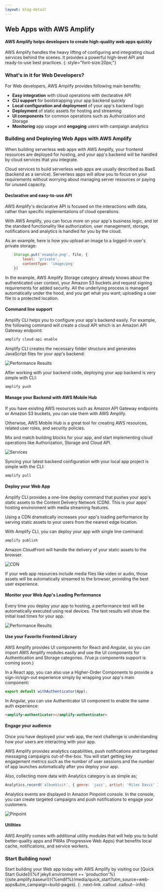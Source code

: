 ```yaml
---
layout: blog-detail
---
```

## Web Apps with AWS Amplify

#### AWS Amplify helps developers to create high-quality web apps quickly

AWS Amplify handles the heavy lifting of configuring and integrating cloud services behind the scenes. It provides a powerful high-level API and ready-to-use best practices.
{: style="font-size:20px;"}

### What's in it for Web Developers?

For Web developers, AWS Amplify provides following main benefits:

- **Easy integration** with cloud operations with declarative API
- **CLI support** for bootstrapping your app backend quickly
- **Local configuration and deployment** of your app's backend logic
- **Deployment** of static assets for hosting and streaming
- **UI components** for common operations such as Authorization and Storage
- **Monitoring** app usage and **engaging** users with campaign analytics

###  Building and Deploying Web Apps with AWS Amplify

When building serverless web apps with AWS Amplify, your frontend resources are deployed for hosting, and your app's backend will be handled by cloud services that you integrate.

Cloud services to build serverless web apps are usually described as BaaS (backend as a service). Serverless apps will allow you to focus on your requirements without worrying about managing server resources or paying for unused capacity.

#### Declarative and easy-to-use API

AWS Amplify's declarative API is focused on the interactions with data, rather than specific implementations of cloud operations.

With AWS Amplify, you can focus more on your app's business logic, and let the standard functionality like authorization, user management, storage, notifications and analytics is handled for you by the cloud.

As an example, here is how you upload an image to a logged-in user's private storage:

```js
    Storage.put('example.png', file, {
        level: 'private',
        contentType: 'image/png'
    })
```

In the example, AWS Amplify Storage category already knows about the authenticated user context, your Amazon S3 buckets and request signing requirements for added security. All the underlying process is managed automatically under the hood, and you get what you want; uploading a user file to a protected location.

#### Command line support

Amplify CLI helps you to configure your app's backend easily. For example, the following command will create a cloud API which is an Amazon API Gateway endpoint:

```bash
amplify cloud-api enable
```

Amplify CLI creates the necessary folder structure and generates JavaScript files for your app's backend:

![Performance Results](../images/backend_cloud_api.png?raw=true "Performance Results")

After working with your backend code, deploying your app backend is very simple with CLI:

```bash
amplify push
```

#### Manage your Backend with AWS Mobile Hub

If you have existing AWS resources such as Amazon API Gateway endpoints or Amazon S3 buckets, you can use them with AWS Amplify.

Otherwise, AWS Mobile Hub is a great tool for creating AWS resources, related user roles, and security policies.

Mix and match building blocks for your app, and start implementing cloud operations like Authorization, Storage and Cloud API.  

![Services](../images/mobile_hub_services.png?raw=true "Services")

Syncing your latest backend configuration with your local app project is simple with the CLI:

```bash
amplify pull
```

#### Deploy your Web App

Amplify CLI provides a one-line deploy command that pushes your app's static assets to the Content Delivery Network (CDN). This is your apps' hosting environment with media streaming features.

Using a CDN dramatically increases your app's loading performance by serving static assets to your users from the nearest edge location.

With Amplify CLI, you can deploy your app with single line command:

```bash
amplify publish
```
Amazon CloudFront will handle the delivery of your static assets to the browser.

![CDN](../images/mobile_hub_cdn.png?raw=true "CDN")

If your web app resources include media files like video or audio, those assets will be automatically streamed to the browser, providing the best user experience.

#### Monitor your Web App's Loading Performance

Every time you deploy your app to hosting, a performance test will be automatically executed using real devices. The test results will show the initial load times for your app.

![Performance Results](../images/performance_results.png?raw=true "Performance Results")

#### Use your Favorite Frontend Library

AWS Amplify provides UI components for React and Angular, so you can import AWS Amplify modules easily and use the UI components for Authentication and Storage categories. (Vue.js components support is coming soon.)

In a React app, you can also use a Higher-Order Components to provide a sign-in/sign-out experience simply by wrapping your app's main component:

```js
export default withAuthenticator(App);
```

In Angular, you can use Authenticator UI component to enable the same auth experience:

```html
<amplify-authenticator></amplify-authenticator>
```

#### Engage your audience

Once you have deployed your web app, the next challenge is understanding how your users are interacting with your app.

AWS Amplify provides analytics capabilities, push notifications and targeted messaging campaigns out-of-the-box. You will start getting key engagement metrics such as the number of user sessions and the number of app launches automatically after you deploy your app.

Also, collecting more data with Analytics category is as simple as;

```js
Analytics.record('albumVisit', { genre: 'jazz', artist: 'Miles Davis' });
```

Analytics events are displayed in Amazon Pinpoint console. In the console, you can create targeted campaigns and push notifications to engage your customers.   

![Pinpoint](../images/pinpoint_analytics.png?raw=true "Pinpoint")

#### Utilities

AWS Amplify comes with additional utility modules that will help you to build better-quality apps and PWAs (Progressive Web Apps) that benefits local cache, notifications, and service workers.

### Start Building now!

Start building your Web app today with AWS Amplify by visiting our [Quick Start Guide]({%if jekyll.environment == 'production'%}{{site.amplify.baseurl}}{%endif%}/media/quick_start?utm_source=web-apps&utm_campaign=build-pages).
{: .next-link .callout .callout--info}
